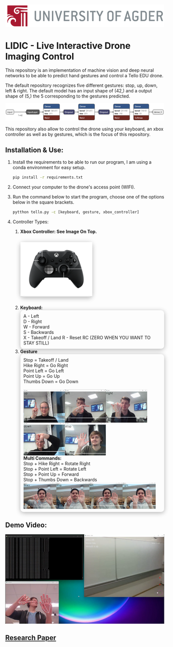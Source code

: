 <img style='margin:0;' style="width: 100%;height:auto;" src="static/UIA_Header_English.png" alt=""/>

# LIDIC - Live Interactive Drone Imaging Control
This repository is an implementation of machine vision and deep neural networks to
be able to predict hand gestures and control a Tello EDU drone.

The default repository recognizes five different gestures: stop, up, down, left & right.
The default model has an input shape of (42,) and a output shape of (5,) the 5 corresponding to the gestures predicted.

![](static/default_model.png)

This repository also allow to control the drone using your keyboard, an xbox controller as well as by gestures,
which is the focus of this repository.


## Installation & Use:
1. Install the requirements to be able to run our program, I am using a conda environment for easy setup.  

    ```bash
    pip install -r requirements.txt
    ```
2. Connect your computer to the drone's access point (WIFI).
3. Run the command below to start the program, choose one of the options below in the square brackets.
   ```bash
   pytthon tello.py -c [keyboard, gesture, xbox_controller]
   ```
4. Controller Types:
    <div>
        <ol>
            <li><b>Xbox Controller: See Image On Top.</b></li>
            <div style="margin-top:25px; margin-bottom: 25px;width:50%;background-color:rgba(0, 0, 0, 0.1); border-radius: 10px;
                        box-shadow: 0 3px 15px rgba(0,0,0,0.3);justify-content: flex-start;">
                <img src="static/ControllerLayout.png" alt=""/>
            </div>
            <li><b>Keyboard:</b>
               <div style="box-shadow: 0 3px 15px rgba(0,0,0,0.3);padding: 10px;border-radius: 10px;">
                    A - Left<br/>
                    D - Right<br/>
                    W - Forward<br/>
                    S - Backwards<br/>
                    X - Takeoff / Land
                    R - Reset RC (ZERO WHEN YOU WANT TO STAY STILL)
               </div>
            </li>
            <li><b>Gesture</b>
                <div style="box-shadow: 0 3px 15px rgba(0,0,0,0.3);padding: 10px;border-radius: 10px;">
                    Stop = Takeoff / Land<br/>
                    Hike Right = Go Right<br/>
                    Point Left = Go Left<br/>
                    Point Up = Go Up<br/>
                    Thumbs Down = Go Down<br/><br/>
                    <div style="display:flex;flex-wrap: wrap; justify-content: flex-start; justify-self: center">
                        <img style='width:30%;' src="static/directions/UpGesture.png" alt="up gesture"/>
                        <img style='width:30%;' src="static/directions/LeftGesture.png" alt="left gesture"/>
                        <img style='width:30%;' src="static/directions/RightGesture.png" alt="right gesture"/>
                        <img style='width:30%;' src="static/directions/DownGesture.png" alt="down gesture"/>
                        <img style='width:30%;' src="static/directions/StopGesture.png" alt="stop gesture"/>
                    </div>
                    <b> Multi Commands:</b><br/>
                    Stop + Hike Right = Rotate Right<br/>
                    Stop + Point Left = Rotate Left<br/>
                    Stop + Point Up = Forward<br/>
                    Stop + Thumbs Down = Backwards<br/>
                    <div style="display:flex;flex-wrap: wrap; justify-content: flex-start; justify-self: center">
                       <img style='width:24%;' src="static/directions/ControllerBackwards.png" alt="up gesture"/>
                       <img style='width:24%;' src="static/directions/ControllerForward.png" alt="left gesture"/>
                       <img style='width:24%;' src="static/directions/ControllerRotateLeft.png" alt="right gesture"/>
                       <img style='width:24%;' src="static/directions/ControllerRotateRight.png" alt="down gesture"/>
                    </div>
                </div>
            </li>
        </ol>
    </div>

## Demo Video:
[![Demo Video](static/DemoTemplate.png)](https://youtu.be/KWKo3OtTaCg "Demo Video")

## [Research Paper](./static/LIDIC.pdf)